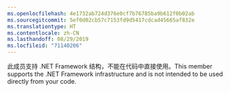```yaml
---
ms.openlocfilehash: 4e1732ab724d376e0cf7b76785ba9b612f0b02ab
ms.sourcegitcommit: 5ef0d02cb57c7153fd9d5417cdcad45665af832e
ms.translationtype: HT
ms.contentlocale: zh-CN
ms.lasthandoff: 08/29/2019
ms.locfileid: "71140206"
---
```

<span data-ttu-id="a8139-101">此成员支持 .NET Framework 结构，不能在代码中直接使用。</span><span class="sxs-lookup"><span data-stu-id="a8139-101">This member supports the .NET Framework infrastructure and is not intended to be used directly from your code.</span></span>